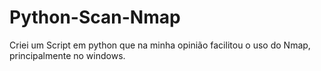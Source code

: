 # Python-Scan-Nmap
Criei um Script em python que na minha opinião facilitou o uso do Nmap, principalmente no windows.
